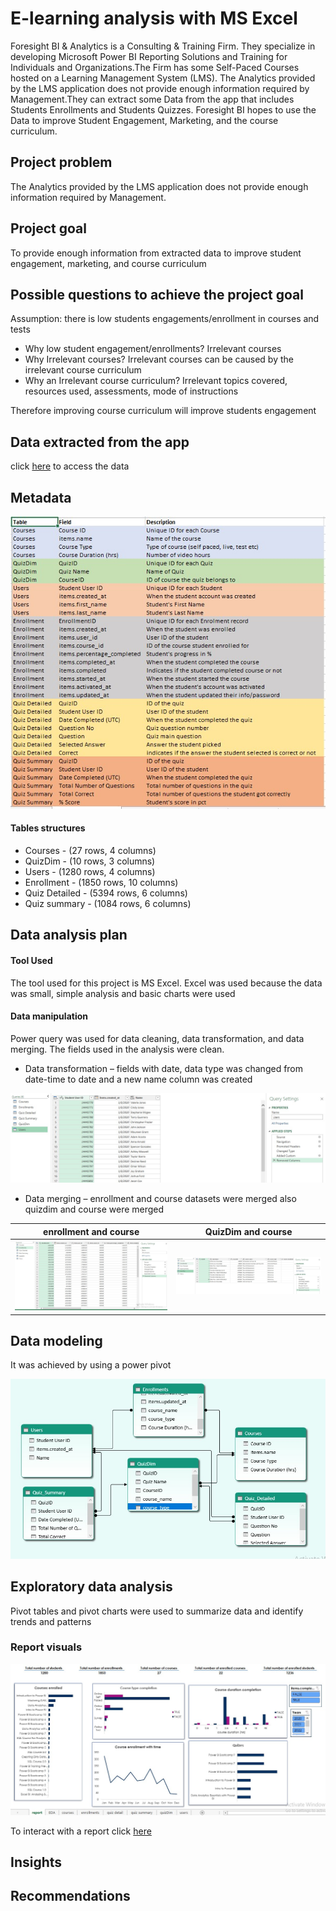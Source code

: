 # E-learning analysis with MS Excel

Foresight BI & Analytics is a Consulting & Training Firm. They specialize in developing Microsoft Power BI Reporting Solutions and Training for Individuals and Organizations.The Firm has some Self-Paced Courses hosted on a Learning Management System (LMS). The Analytics provided by the LMS application does not provide enough information required by Management.They can extract some Data from the app that includes Students Enrollments and Students Quizzes. Foresight BI hopes to use the Data to improve Student Engagement, Marketing, and the course curriculum.

## Project problem
The Analytics provided by the LMS application does not provide enough information required by Management.

## Project goal
To provide enough information from extracted data to improve student engagement, marketing, and course curriculum

## Possible questions to achieve the project goal
Assumption: there is low students engagements/enrollment in courses and tests 

* Why low student engagement/enrollments?  Irrelevant courses
* Why Irrelevant courses? Irrelevant courses can be caused by the irrelevant course curriculum 
* Why an Irrelevant course curriculum? Irrelevant topics covered, resources used, assessments, mode of instructions

Therefore improving course curriculum will improve students engagement

## Data extracted from the app
click [here](https://docs.google.com/spreadsheets/d/1M3INoxFT5tzmjaDOS68TG4xfx7x4LERd/edit#gid=574660071) to access the data

## Metadata
![](fields_descriptions.jpg)

#### Tables structures
* Courses - (27 rows, 4 columns)
* QuizDim - (10 rows, 3 columns)
* Users - (1280 rows, 4 columns)
* Enrollment - (1850 rows, 10 columns)
* Quiz Detailed - (5394 rows, 6 columns)
* Quiz summary - (1084 rows, 6 columns)

## Data analysis plan
#### Tool Used
The tool used for this project is MS Excel. Excel was used because the data was small, simple analysis and basic charts were used
#### Data manipulation
Power query was used for data cleaning, data transformation, and data merging. The fields used in the analysis were clean.
* Data transformation – fields with date, data type was changed from date-time to date and a new name column was created

![](custom_column.jpg)

* Data merging – enrollment and course datasets were merged also quizdim and course were merged

enrollment and course      | QuizDim and course
:-------------------------:|:-------------------------:
![](merging_queries.jpg)   |![](merging_query_2.jpg)                        

## Data modeling

It was achieved by using a power pivot

![](excel_data_modelling.jpg)

## Exploratory data analysis
Pivot tables and pivot charts were used to summarize data and identify trends and patterns

### Report visuals

![](excel_report.jpg)

To interact with a report click [here](https://1drv.ms/x/s!AkvFVdfC21wYhFqbVoFeqh8XO6xD)

## Insights

## Recommendations 
